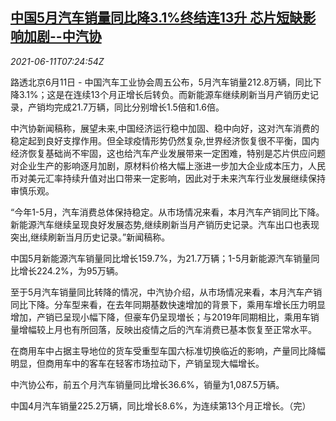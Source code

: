 <!--1623396662000-->
[中国5月汽车销量同比降3.1%终结连13升 芯片短缺影响加剧--中汽协](https://cn.reuters.com/article/china-auto-sales-may-0611-fri-idCNKCS2DN0LA)
------

<div><i>2021-06-11T07:24:54Z</i></div><p>路透北京6月11日 - 中国汽车工业协会周五公布，5月汽车销量212.8万辆，同比下降3.1%；这是在连续13个月正增长后转负。而新能源车继续刷新当月产销历史记录，产销均完成21.7万辆，同比分别增长1.5倍和1.6倍。</p><p>中汽协新闻稿称，展望未来,中国经济运行稳中加固、稳中向好，这对汽车消费的稳定起到良好支撑作用。但全球疫情形势仍然复杂,世界经济恢复很不平衡，国内经济恢复基础尚不牢固，这也给汽车产业发展带来一定困难，特别是芯片供应问题对企业生产的影响逐月加剧，原材料价格大幅上涨进一步加大企业成本压力，人民币对美元汇率持续升值对出口带来一定影响，因此对于未来汽车行业发展继续保持审慎乐观。</p><p>“今年1-5月，汽车消费总体保持稳定。从市场情况来看，本月汽车产销同比下降。新能源汽车继续呈现良好发展态势,继续刷新当月产销历史记录。汽车出口也表现突出,继续刷新当月历史记录。”新闻稿称。</p><p>中国5月新能源汽车销量同比增长159.7%，为21.7万辆；1-5月新能源汽车销量同比增长224.2%，为95万辆。</p><p>至于5月汽车销量同比转降的情况，中汽协介绍，从市场情况来看，本月汽车产销同比下降。分车型来看，在去年同期基数快速增加的背景下，乘用车增长压力明显增加，产销已呈现小幅下降，但豪车仍呈现増长；与2019年同期相比，乘用车销量增幅较上月也有所回落，反映出疫情之后的汽车消费已基本恢复至正常水平。</p><p>在商用车中占据主导地位的货车受重型车国六标准切换临近的影响，产量同比降幅明显，但商用车中的客车在轻客市场拉动下，产销呈现大幅增长。</p><p>中汽协公布，前五个月汽车销量同比增长36.6%，销量为1,087.5万辆。</p><p>中国4月汽车销量225.2万辆，同比增长8.6%，为连续第13个月正增长。（完）</p>
